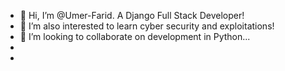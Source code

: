 - 👋 Hi, I’m @Umer-Farid. A Django Full Stack Developer!
- 👀 I’m also interested to learn cyber security and exploitations!
- 💞️ I’m looking to collaborate on development in Python...
- 
- 

